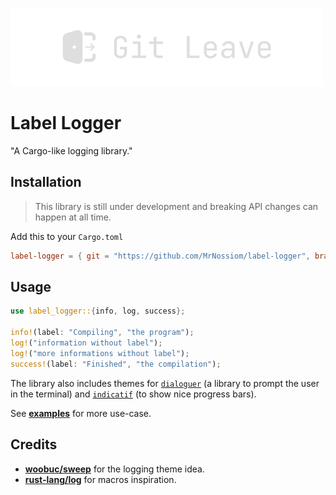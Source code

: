 ![Label Logger](https://raw.githubusercontent.com/MrNossiom/git-leave/main/assets/logo.png)

# Label Logger

"A Cargo-like logging library."

## Installation

> This library is still under development and breaking API changes can happen at all time.

Add this to your `Cargo.toml`

```toml
label-logger = { git = "https://github.com/MrNossiom/label-logger", branch = "main" }
```

## Usage

```rust
use label_logger::{info, log, success};

info!(label: "Compiling", "the program");
log!("information without label");
log!("more informations without label");
success!(label: "Finished", "the compilation");
```

The library also includes themes for [`dialoguer`](https://github.com/mitsuhiko/dialoguer/) (a library to prompt the user in the terminal) and [`indicatif`](https://github.com/console-rs/indicatif) (to show nice progress bars).

See [**examples**](https://github.com/MrNossiom/label-logger/tree/main/examples) for more use-case.

## Credits

-   **[woobuc/sweep](https://github.com/woobuc/sweep)** for the logging theme idea.
-   **[rust-lang/log](https://github.com/rust-lang/log)** for macros inspiration.
